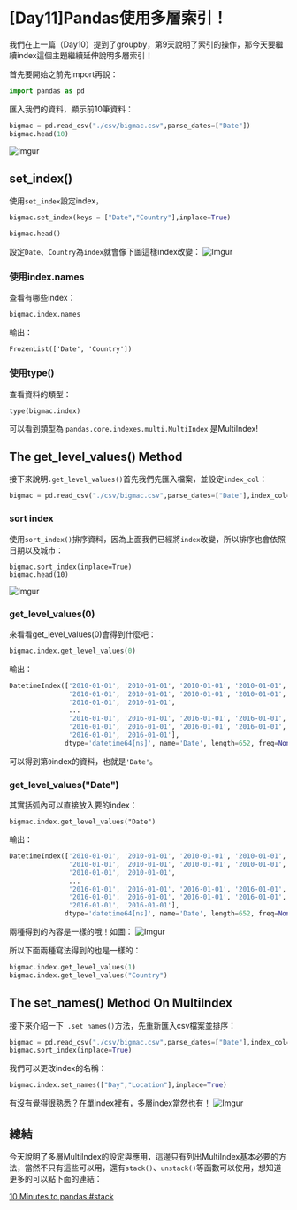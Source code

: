 
# [Day11]Pandas使用多層索引！

我們在上一篇（Day10）提到了groupby，第9天說明了索引的操作，那今天要繼續index這個主題繼續延伸說明多層索引！

首先要開始之前先import再說：
```python
import pandas as pd
```
匯入我們的資料，顯示前10筆資料：
```python
bigmac = pd.read_csv("./csv/bigmac.csv",parse_dates=["Date"])
bigmac.head(10)
```
![Imgur](https://i.imgur.com/AKaNIbA.png)

## set_index()
使用`set_index`設定index，
```python
bigmac.set_index(keys = ["Date","Country"],inplace=True)
```
```python
bigmac.head()
```
設定`Date`、`Country`為`index`就會像下圖這樣index改變：
![Imgur](https://i.imgur.com/id3CBrT.png)

### 使用index.names
查看有哪些index：
```python
bigmac.index.names
```
輸出：
```
FrozenList(['Date', 'Country'])
```
### 使用type()
查看資料的類型：
```
type(bigmac.index)
```
可以看到類型為 `pandas.core.indexes.multi.MultiIndex`
是MultiIndex!

## The get_level_values() Method
接下來說明`.get_level_values()`首先我們先匯入檔案，並設定`index_col`：
```python
bigmac = pd.read_csv("./csv/bigmac.csv",parse_dates=["Date"],index_col=["Date","Country"])
```
### sort index
使用`sort_index()`排序資料，因為上面我們已經將`index`改變，所以排序也會依照日期以及城市：
```
bigmac.sort_index(inplace=True)
bigmac.head(10)
```
![Imgur](https://i.imgur.com/jjxMl5b.png)

### get_level_values(0)
來看看get_level_values(0)會得到什麼吧：
```python
bigmac.index.get_level_values(0)
```
輸出：
```python
DatetimeIndex(['2010-01-01', '2010-01-01', '2010-01-01', '2010-01-01',
               '2010-01-01', '2010-01-01', '2010-01-01', '2010-01-01',
               '2010-01-01', '2010-01-01',
               ...
               '2016-01-01', '2016-01-01', '2016-01-01', '2016-01-01',
               '2016-01-01', '2016-01-01', '2016-01-01', '2016-01-01',
               '2016-01-01', '2016-01-01'],
              dtype='datetime64[ns]', name='Date', length=652, freq=None)
```
可以得到第`0`index的資料，也就是`'Date'`。

### get_level_values("Date")
其實括弧內可以直接放入要的index：
```
bigmac.index.get_level_values("Date")
```
輸出：
```python
DatetimeIndex(['2010-01-01', '2010-01-01', '2010-01-01', '2010-01-01',
               '2010-01-01', '2010-01-01', '2010-01-01', '2010-01-01',
               '2010-01-01', '2010-01-01',
               ...
               '2016-01-01', '2016-01-01', '2016-01-01', '2016-01-01',
               '2016-01-01', '2016-01-01', '2016-01-01', '2016-01-01',
               '2016-01-01', '2016-01-01'],
              dtype='datetime64[ns]', name='Date', length=652, freq=None)
```
兩種得到的內容是一樣的哦！如圖：
![Imgur](https://i.imgur.com/t35bpEt.png)

所以下面兩種寫法得到的也是一樣的：
```python
bigmac.index.get_level_values(1) 
bigmac.index.get_level_values("Country")
````

## The set_names() Method On MultiIndex
接下來介紹一下` .set_names()`方法，先重新匯入csv檔案並排序：
```python
bigmac = pd.read_csv("./csv/bigmac.csv",parse_dates=["Date"],index_col=["Date","Country"]) 
bigmac.sort_index(inplace=True)
```
我們可以更改index的名稱：
```python
bigmac.index.set_names(["Day","Location"],inplace=True)
```
有沒有覺得很熟悉？在單index裡有，多層index當然也有！
![Imgur](https://i.imgur.com/1TINOfh.png)

## 總結

今天說明了多層MultiIndex的設定與應用，這邊只有列出MultiIndex基本必要的方法，當然不只有這些可以用，還有`stack()`、`unstack()`等函數可以使用，想知道更多的可以點下面的連結：

[10 Minutes to pandas #stack](https://pandas.pydata.org/pandas-docs/stable/10min.html#stack)


